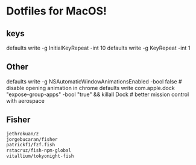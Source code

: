 # Dotfiles for MacOS!

## keys

defaults write -g InitialKeyRepeat -int 10
defaults write -g KeyRepeat -int 1

## Other

defaults write -g NSAutomaticWindowAnimationsEnabled -bool false # disable opening animation in chrome
defaults write com.apple.dock "expose-group-apps" -bool "true" && killall Dock # better mission control with aerospace

## Fisher

```sh
jethrokuan/z
jorgebucaran/fisher
patrickf1/fzf.fish
rstacruz/fish-npm-global
vitallium/tokyonight-fish
```
